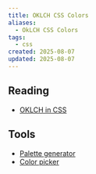 ```yaml
---
title: OKLCH CSS Colors
aliases:
  - OkLCH CSS Colors
tags:
  - css
created: 2025-08-07
updated: 2025-08-07
---
```


## Reading
- [OKLCH in CSS](https://evilmartians.com/chronicles/oklch-in-css-why-quit-rgb-hsl)

## Tools

- [Palette generator](https://colors.reprdev.com/)
- [Color picker](https://colorpicker.dev/)